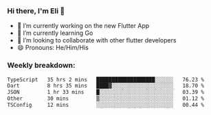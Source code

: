 ### Hi there, I'm Eli 👋
- 🔭 I’m currently working on the new Flutter App
- 🌱 I’m currently learning Go
- 🦄 I’m looking to collaborate with other flutter developers
- 😄 Pronouns: He/Him/His

### Weekly breakdown:
<!--START_SECTION:waka-->

```txt
TypeScript   35 hrs 2 mins   ███████████████████░░░░░░   76.23 %
Dart         8 hrs 35 mins   ████▓░░░░░░░░░░░░░░░░░░░░   18.70 %
JSON         1 hr 33 mins    █░░░░░░░░░░░░░░░░░░░░░░░░   03.39 %
Other        30 mins         ▒░░░░░░░░░░░░░░░░░░░░░░░░   01.12 %
TSConfig     12 mins         ░░░░░░░░░░░░░░░░░░░░░░░░░   00.44 %
```

<!--END_SECTION:waka-->
